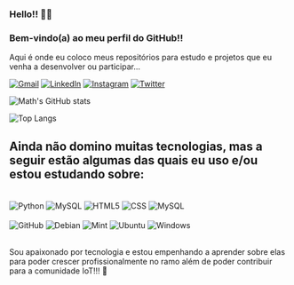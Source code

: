 ### Hello!! ✌🏼
### Bem-vindo(a) ao meu perfil do GitHub!!
Aqui é onde eu coloco meus repositórios para estudo e projetos que eu venha a desenvolver ou participar...

[![Gmail](https://img.shields.io/badge/Gmail-D14836?style=for-the-badge&logo=gmail&logoColor=white)](mailto:matheusraimundosantos@gmail.com)
[![LinkedIn](https://img.shields.io/badge/LinkedIn-0077B5?style=for-the-badge&logo=linkedin&logoColor=white)](https://www.linkedin.com/in/omathsantos/)
[![Instagram](https://img.shields.io/badge/Instagram-E4405F?style=for-the-badge&logo=instagram&logoColor=white)](https://www.instagram.com/_imath/)
[![Twitter](https://img.shields.io/badge/Twitter-1DA1F2?style=for-the-badge&logo=twitter&logoColor=white
)](https://twitter.com/themathsantos)


![Math's GitHub stats](https://github-readme-stats.vercel.app/api?username=omathsantos&theme=outrun&show_icons=true)

![Top Langs](https://github-readme-stats.vercel.app/api/top-langs/?username=omathsantos&layout=compact)


## Ainda não domino muitas tecnologias, mas a seguir estão algumas das quais eu uso e/ou estou estudando sobre:

<div style="display: inline_block"><br/>
    <img align="center" alt="Python" src="https://img.shields.io/badge/Python-14354C?style=for-the-badge&logo=python&logoColor=white"/>
    <img align="center" alt="MySQL" src="https://img.shields.io/badge/C%2B%2B-00599C?style=for-the-badge&logo=c%2B%2B&logoColor=white" />
    <img align="center" alt="HTML5" src="https://img.shields.io/badge/HTML5-E34F26?style=for-the-badge&logo=html5&logoColor=white" />
    <img align="center" alt="CSS" src="https://img.shields.io/badge/CSS3-1572B6?style=for-the-badge&logo=css3&logoColor=white" />
    <img align="center" alt="MySQL" src="https://img.shields.io/badge/MySQL-00000F?style=for-the-badge&logo=mysql&logoColor=white" />
</div>
<div style="display: inline_block"><br/>
    <img align="center" alt="GitHub" src="https://img.shields.io/badge/GitHub-100000?style=for-the-badge&logo=github&logoColor=white"/>
    <img align="center" alt="Debian" src="https://img.shields.io/badge/Debian-A81D33?style=for-the-badge&logo=debian&logoColor=white" />
    <img align="center" alt="Mint" src="https://img.shields.io/badge/Linux_Mint-87CF3E?style=for-the-badge&logo=linux-mint&logoColor=white" />
    <img align="center" alt="Ubuntu" src="https://img.shields.io/badge/Ubuntu-E95420?style=for-the-badge&logo=ubuntu&logoColor=white" />
    <img align="center" alt="Windows" src="https://img.shields.io/badge/Windows-0078D6?style=for-the-badge&logo=windows&logoColor=white" />
</div><br>

Sou apaixonado por tecnologia e estou empenhando a aprender sobre elas para poder crescer profissionalmente no ramo além de poder contribuir para a comunidade IoT!!! 🫡
